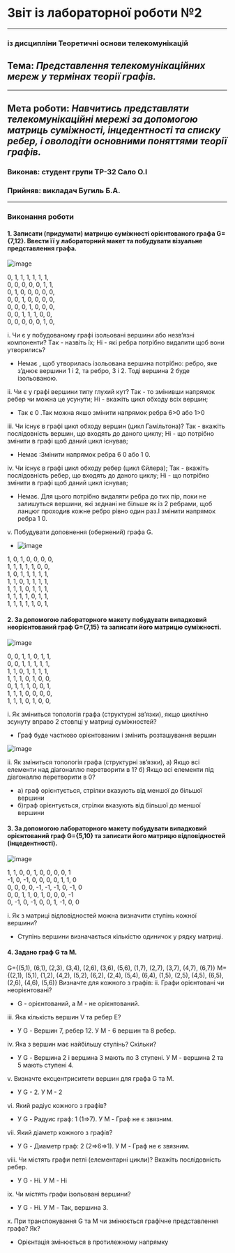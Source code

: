 # Звіт із лабораторної роботи №2
---
### із дисципліни Теоретичні основи телекомунікацій
## Тема: *Представлення телекомунікаційних мереж у термінах теорії графів.*
---
## Мета роботи: *Навчитись представляти телекомунікаційні мережі за допомогою матриць суміжності, інцедентності та списку ребер, і оволодіти основними поняттями теорії графів.*

### Виконав: студент групи ТР-32 Сало О.І
### Прийняв: викладач Бугиль Б.А.
---

### Виконання роботи
#### 1. Записати (придумати) матрицю суміжності орієнтованого графа G={7,12}. Ввести її у лабораторний макет та побудувати візуальне представлення графа.
![image](https://github.com/OlegSalo/Salo_lab_totk_2021/blob/main/lab_2/1.1.png)

0, 1, 1, 1, 1, 1, 1,  
0, 0, 0, 0, 0, 1, 1,  
0, 1, 0, 0, 0, 0, 0,  
0, 0, 1, 0, 0, 0, 0,  
0, 0, 0, 1, 0, 0, 0,  
0, 0, 1, 1, 1, 0, 0,  
0, 0, 0, 0, 0, 1, 0,  


i. Чи є у побудованому графі ізольовані вершини або незв’язні компоненти? Tак - назвіть їх; Hі - які ребра потрібно видалити щоб вони утворились?
* Немає , щоб утворилась ізольована вершина потрібно: ребро, яке з’днює вершини 1 і 2, та ребро, 3 і 2. Тоді вершина 2 буде ізольованою.

ii.	Чи є у графі вершини типу глухий кут? Так - то змінивши напрямок ребер чи можна це усунути; Hі - вкажіть цикл обходу всіх вершин;
* Так є 0 .Так можна якшо змінити напрямок ребра  6>0 або 1>0

iii.	Чи існує в графі цикл обходу вершин (цикл Гамільтона)? Так - вкажіть послідовність вершин, що входять до даного циклу; Hі - що потрібно змінити в графі щоб даний цикл існував;
* Немає :Змінити напрямок ребра 6 0 або 1 0.

iv.	Чи існує в графі цикл обходу ребер (цикл Єйлера); Так - вкажіть послідовність ребер, що входять до даного циклу; Hі - що потрібно змінити в графі щоб даний цикл існував;
* Немає. Для цього потрібно видаляти ребра до тих пір, поки не залишуться вершини, які зєднані не більше як із 2 ребрами, щоб ланцюг проходив кожне ребро рівно один раз.І змінити напрямок ребра 1 0.

v.	Побудувати доповнення (обернений) графа G.
* ![image](https://github.com/OlegSalo/Salo_lab_totk_2021/blob/main/lab_2/1.2.png)

1, 0, 1, 0, 0, 0, 0,  
1, 1, 1, 1, 1, 0, 0,  
1, 0, 1, 1, 1, 1, 1,  
1, 1, 0, 1, 1, 1, 1,  
1, 1, 1, 0, 1, 1, 1,  
1, 1, 1, 1, 0, 1, 1,  
1, 1, 1, 1, 1, 0, 1,  
  

  
#### 2.	За допомогою лабораторного макету побудувати випадковий неорієнтований граф G={7,15} та записати його матрицю суміжності.
![image](https://github.com/OlegSalo/Salo_lab_totk_2021/blob/main/lab_2/2.1.png)

0, 0, 1, 1, 0, 1, 1,  
0, 0, 1, 1, 1, 1, 1,  
1, 1, 0, 1, 1, 1, 1,  
1, 1, 1, 0, 1, 0, 0,  
0, 1, 1, 1, 0, 0, 1,  
1, 1, 1, 0, 0, 0, 0,  
1, 1, 1, 0, 1, 0, 0,  



i.	Як зміниться топологія графа (структурні зв’язки), якщо циклічно зсунуту вправо 2 стовпці у матриці суміжностей?
* Граф буде частково орієнтованим і змінить розташування вершин

![image](https://github.com/OlegSalo/Salo_lab_totk_2021/blob/main/lab_2/2.2.png)

ii.	Як зміниться топологія графа (структурні зв’язки), а) Якщо всі елементи над діагоналлю перетворити в 1? б) Якщо всі елементи під діагоналлю перетворити в 0?
* а) граф орієнтується, стрілки вказують від меншої до більшої вершини
* б)граф орієнтується, стрілки вказують від більшої до меншої вершини

#### 3.	За допомогою лабораторного макету побудувати випадковий орієнтований граф G={5,10} та записати його матрицю відповідностей (інцедентності).

![image](https://github.com/OlegSalo/Salo_lab_totk_2021/blob/main/lab_2/3.1.png)

1, 1, 0, 0, 1, 0, 0, 0, 0, 1  
-1, 0, -1, 0, 0, 0, 0, 1, 1, 0  
0, 0, 0, 0, -1, -1, -1, 0, -1, 0  
0, 0, 1, 1, 0, 1, 0, 0, 0, -1  
0, -1, 0, -1, 0, 0, 1, -1, 0, 0  



i.	Як з матриці відповідностей можна визначити ступінь кожної вершини?
* Ступінь вершини визначається кількістю одиничок у рядку матриці.

#### 4.	Задано граф G та M.
G={(5,1), (6,1), (2,3), (3,4), (2,6), (3,6), (5,6), (1,7), (2,7), (3,7), (4,7), (6,7)}
M={(2,1), (5,1), (1,2), (4,2), (5,2), (6,2), (2,4), (5,4), (6,4), (1,5), (2,5), (4,5), (6,5), (2,6), (4,6), (5,6)}
Визначте для кожного з графів:
ii.	Графи орієнтовані чи неорієнтовані?
* G - орієнтований, а M - не орієнтований.

iii.	Яка кількість вершин V та ребер E?
* У G - Вершин 7, ребер 12. У М - 6 вершин та 8 ребер.

iv.	Яка з вершин має найбільшу ступінь? Скільки?
* У G - Вершина 2 і вершина 3 мають по 3 ступені. У М - вершина 2 та 5 мають ступені 4.

v.	Визначте ексцентриситети вершин для графа G та M.
* У G - 2. У M - 2

vi.	Який радіус кожного з графів?
* У G - Радуис граф: 1 (1⇒7). У M - Граф не є звязним.

vii.	Який діаметр кожного з графів?
* У G - Диаметр граф: 2 (2⇒6⇒1). У M - Граф не є звязним.

viii.	Чи містять графи петлі (елементарні цикли)? Вкажіть послідовність ребер.
* У G - Ні. У M - Ні

ix.	Чи містять графи ізольовані вершини?
* У G - Ні. У M - Так, вершина 3.

x.	При транспонування G та M чи змінюється графічне представлення графа? Як?
* Орієнтація змінюється в протилежному напрямку

